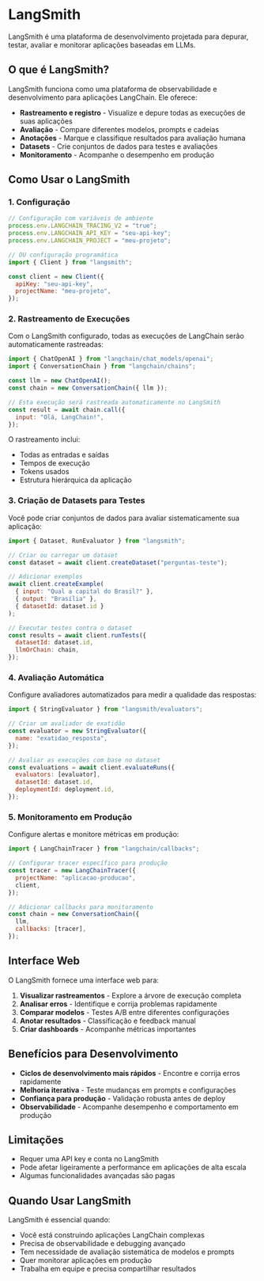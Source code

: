 # LangSmith

LangSmith é uma plataforma de desenvolvimento projetada para depurar, testar, avaliar e monitorar aplicações baseadas em LLMs.

## O que é LangSmith?

LangSmith funciona como uma plataforma de observabilidade e desenvolvimento para aplicações LangChain. Ele oferece:

- **Rastreamento e registro** - Visualize e depure todas as execuções de suas aplicações
- **Avaliação** - Compare diferentes modelos, prompts e cadeias
- **Anotações** - Marque e classifique resultados para avaliação humana
- **Datasets** - Crie conjuntos de dados para testes e avaliações
- **Monitoramento** - Acompanhe o desempenho em produção

## Como Usar o LangSmith

### 1. Configuração

```javascript
// Configuração com variáveis de ambiente
process.env.LANGCHAIN_TRACING_V2 = "true";
process.env.LANGCHAIN_API_KEY = "seu-api-key";
process.env.LANGCHAIN_PROJECT = "meu-projeto";

// OU configuração programática
import { Client } from "langsmith";

const client = new Client({
  apiKey: "seu-api-key",
  projectName: "meu-projeto",
});
```

### 2. Rastreamento de Execuções

Com o LangSmith configurado, todas as execuções de LangChain serão automaticamente rastreadas:

```javascript
import { ChatOpenAI } from "langchain/chat_models/openai";
import { ConversationChain } from "langchain/chains";

const llm = new ChatOpenAI();
const chain = new ConversationChain({ llm });

// Esta execução será rastreada automaticamente no LangSmith
const result = await chain.call({
  input: "Olá, LangChain!",
});
```

O rastreamento inclui:
- Todas as entradas e saídas
- Tempos de execução
- Tokens usados
- Estrutura hierárquica da aplicação

### 3. Criação de Datasets para Testes

Você pode criar conjuntos de dados para avaliar sistematicamente sua aplicação:

```javascript
import { Dataset, RunEvaluator } from "langsmith";

// Criar ou carregar um dataset
const dataset = await client.createDataset("perguntas-teste");

// Adicionar exemplos
await client.createExample(
  { input: "Qual a capital do Brasil?" },
  { output: "Brasília" },
  { datasetId: dataset.id }
);

// Executar testes contra o dataset
const results = await client.runTests({
  datasetId: dataset.id,
  llmOrChain: chain,
});
```

### 4. Avaliação Automática

Configure avaliadores automatizados para medir a qualidade das respostas:

```javascript
import { StringEvaluator } from "langsmith/evaluators";

// Criar um avaliador de exatidão
const evaluator = new StringEvaluator({
  name: "exatidao_resposta",
});

// Avaliar as execuções com base no dataset
const evaluations = await client.evaluateRuns({
  evaluators: [evaluator],
  datasetId: dataset.id,
  deploymentId: deployment.id,
});
```

### 5. Monitoramento em Produção

Configure alertas e monitore métricas em produção:

```javascript
import { LangChainTracer } from "langchain/callbacks";

// Configurar tracer específico para produção
const tracer = new LangChainTracer({
  projectName: "aplicacao-producao",
  client,
});

// Adicionar callbacks para monitoramento
const chain = new ConversationChain({
  llm,
  callbacks: [tracer],
});
```

## Interface Web

O LangSmith fornece uma interface web para:

1. **Visualizar rastreamentos** - Explore a árvore de execução completa
2. **Analisar erros** - Identifique e corrija problemas rapidamente
3. **Comparar modelos** - Testes A/B entre diferentes configurações
4. **Anotar resultados** - Classificação e feedback manual
5. **Criar dashboards** - Acompanhe métricas importantes

## Benefícios para Desenvolvimento

- **Ciclos de desenvolvimento mais rápidos** - Encontre e corrija erros rapidamente
- **Melhoria iterativa** - Teste mudanças em prompts e configurações
- **Confiança para produção** - Validação robusta antes de deploy
- **Observabilidade** - Acompanhe desempenho e comportamento em produção

## Limitações

- Requer uma API key e conta no LangSmith
- Pode afetar ligeiramente a performance em aplicações de alta escala
- Algumas funcionalidades avançadas são pagas

## Quando Usar LangSmith

LangSmith é essencial quando:

- Você está construindo aplicações LangChain complexas
- Precisa de observabilidade e debugging avançado
- Tem necessidade de avaliação sistemática de modelos e prompts
- Quer monitorar aplicações em produção
- Trabalha em equipe e precisa compartilhar resultados